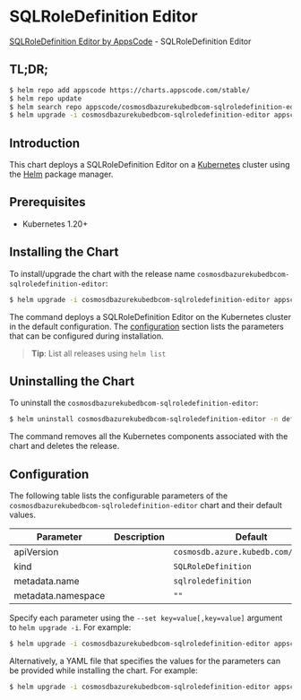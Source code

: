 # SQLRoleDefinition Editor

[SQLRoleDefinition Editor by AppsCode](https://appscode.com) - SQLRoleDefinition Editor

## TL;DR;

```bash
$ helm repo add appscode https://charts.appscode.com/stable/
$ helm repo update
$ helm search repo appscode/cosmosdbazurekubedbcom-sqlroledefinition-editor --version=v0.18.0
$ helm upgrade -i cosmosdbazurekubedbcom-sqlroledefinition-editor appscode/cosmosdbazurekubedbcom-sqlroledefinition-editor -n default --create-namespace --version=v0.18.0
```

## Introduction

This chart deploys a SQLRoleDefinition Editor on a [Kubernetes](http://kubernetes.io) cluster using the [Helm](https://helm.sh) package manager.

## Prerequisites

- Kubernetes 1.20+

## Installing the Chart

To install/upgrade the chart with the release name `cosmosdbazurekubedbcom-sqlroledefinition-editor`:

```bash
$ helm upgrade -i cosmosdbazurekubedbcom-sqlroledefinition-editor appscode/cosmosdbazurekubedbcom-sqlroledefinition-editor -n default --create-namespace --version=v0.18.0
```

The command deploys a SQLRoleDefinition Editor on the Kubernetes cluster in the default configuration. The [configuration](#configuration) section lists the parameters that can be configured during installation.

> **Tip**: List all releases using `helm list`

## Uninstalling the Chart

To uninstall the `cosmosdbazurekubedbcom-sqlroledefinition-editor`:

```bash
$ helm uninstall cosmosdbazurekubedbcom-sqlroledefinition-editor -n default
```

The command removes all the Kubernetes components associated with the chart and deletes the release.

## Configuration

The following table lists the configurable parameters of the `cosmosdbazurekubedbcom-sqlroledefinition-editor` chart and their default values.

|     Parameter      | Description |                     Default                     |
|--------------------|-------------|-------------------------------------------------|
| apiVersion         |             | <code>cosmosdb.azure.kubedb.com/v1alpha1</code> |
| kind               |             | <code>SQLRoleDefinition</code>                  |
| metadata.name      |             | <code>sqlroledefinition</code>                  |
| metadata.namespace |             | <code>""</code>                                 |


Specify each parameter using the `--set key=value[,key=value]` argument to `helm upgrade -i`. For example:

```bash
$ helm upgrade -i cosmosdbazurekubedbcom-sqlroledefinition-editor appscode/cosmosdbazurekubedbcom-sqlroledefinition-editor -n default --create-namespace --version=v0.18.0 --set apiVersion=cosmosdb.azure.kubedb.com/v1alpha1
```

Alternatively, a YAML file that specifies the values for the parameters can be provided while
installing the chart. For example:

```bash
$ helm upgrade -i cosmosdbazurekubedbcom-sqlroledefinition-editor appscode/cosmosdbazurekubedbcom-sqlroledefinition-editor -n default --create-namespace --version=v0.18.0 --values values.yaml
```
